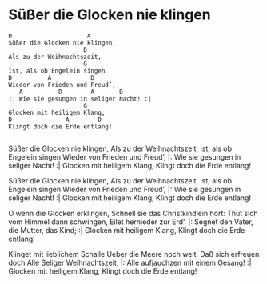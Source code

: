 # Süßer die Glocken nie klingen

```
D                     A
Süßer die Glocken nie klingen,
                     D
Als zu der Weihnachtszeit,
                     G
Ist, als ob Engelein singen
D          A           D
Wieder von Frieden und Freud’,
   A          D        A       D   
|: Wie sie gesungen in seliger Nacht! :|
                     G
Glocken mit heiligem Klang,
D               A        D
Klingt doch die Erde entlang!


```
Süßer die Glocken nie klingen,
Als zu der Weihnachtszeit,
Ist, als ob Engelein singen
Wieder von Frieden und Freud’,
|: Wie sie gesungen in seliger Nacht! :|
Glocken mit heiligem Klang,
Klingt doch die Erde entlang!

Süßer die Glocken nie klingen,
Als zu der Weihnachtszeit,
Ist, als ob Engelein singen
Wieder von Frieden und Freud’,
|: Wie sie gesungen in seliger Nacht! :|
Glocken mit heiligem Klang,
Klingt doch die Erde entlang!

O wenn die Glocken erklingen,
Schnell sie das Christkindlein hört:
Thut sich vom Himmel dann schwingen,
Eilet hernieder zur Erd’.
|: Segnet den Vater, die Mutter, das Kind; :|
Glocken mit heiligem Klang,
Klingt doch die Erde entlang!

Klinget mit lieblichem Schalle
Ueber die Meere noch weit,
Daß sich erfreuen doch Alle
Seliger Weihnachtszeit,
|: Alle aufjauchzen mit einem Gesang!  :|
Glocken mit heiligem Klang,
Klingt doch die Erde entlang!

```

